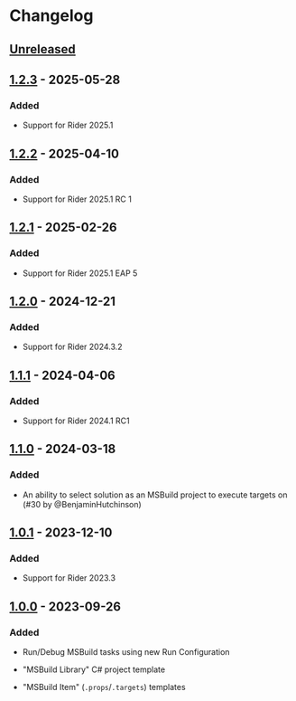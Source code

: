 <!-- Keep a Changelog guide -> https://keepachangelog.com -->

# Changelog

## [Unreleased]

## [1.2.3] - 2025-05-28

### Added

- Support for Rider 2025.1

## [1.2.2] - 2025-04-10

### Added

- Support for Rider 2025.1 RC 1

## [1.2.1] - 2025-02-26

### Added

- Support for Rider 2025.1 EAP 5

## [1.2.0] - 2024-12-21

### Added

- Support for Rider 2024.3.2

## [1.1.1] - 2024-04-06

### Added

- Support for Rider 2024.1 RC1

## [1.1.0] - 2024-03-18

### Added

- An ability to select solution as an MSBuild project to execute targets on (#30 by @BenjaminHutchinson)

## [1.0.1] - 2023-12-10

### Added

- Support for Rider 2023.3

## [1.0.0] - 2023-09-26

### Added

- Run/Debug MSBuild tasks using new Run Configuration
- "MSBuild Library" C# project template

- "MSBuild Item" (`.props`/`.targets`) templates

[Unreleased]: https://github.com/seclerp/rider-msbuild-devkit/compare/v1.2.3...HEAD
[1.2.3]: https://github.com/seclerp/rider-msbuild-devkit/compare/v1.2.2...v1.2.3
[1.2.2]: https://github.com/seclerp/rider-msbuild-devkit/compare/v1.2.1...v1.2.2
[1.2.1]: https://github.com/seclerp/rider-msbuild-devkit/compare/v1.2.0...v1.2.1
[1.2.0]: https://github.com/seclerp/rider-msbuild-devkit/compare/v1.1.1...v1.2.0
[1.1.1]: https://github.com/seclerp/rider-msbuild-devkit/compare/v1.1.0...v1.1.1
[1.1.0]: https://github.com/seclerp/rider-msbuild-devkit/compare/v1.0.1...v1.1.0
[1.0.1]: https://github.com/seclerp/rider-msbuild-devkit/compare/v1.0.0...v1.0.1
[1.0.0]: https://github.com/seclerp/rider-msbuild-devkit/commits/v1.0.0
